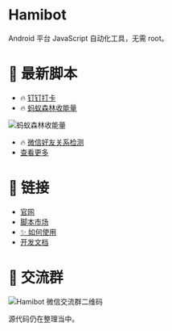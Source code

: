 # Hamibot

Android 平台 JavaScript 自动化工具，无需 root。

# 🤖 最新脚本

- 🔥 [钉钉打卡](https://hamibot.com/marketplace/T9Kt6)
- 🔥 [蚂蚁森林收能量](https://hamibot.com/marketplace/1sYLl)

![蚂蚁森林收能量](https://user-images.githubusercontent.com/52420549/102362656-9d140280-3fef-11eb-8249-b580b174e61e.jpg)

- 🔥 [微信好友关系检测](https://hamibot.com/marketplace/dpLw1)
- [查看更多](https://hamibot.com/marketplace/)

# 🔗 链接

- [官网](https://hamibot.com/)
- [脚本市场](https://hamibot.com/marketplace/)
- [✨ 如何使用](https://hamibot.com/guide/)
- [开发文档](https://docs.hamibot.com/)

# 💬 交流群

![Hamibot 微信交流群二维码](https://hamibot.com/api/v1/qrcode/z8alai3UaRi4)

源代码仍在整理当中。
